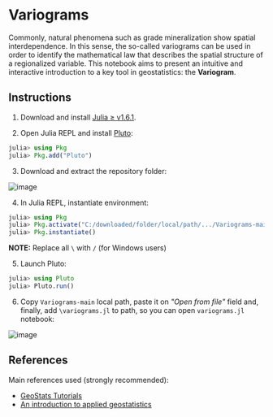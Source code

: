 # Variograms

Commonly, natural phenomena such as grade mineralization show spatial interdependence. In this sense, the so-called variograms can be used in order to identify the mathematical law that describes the spatial structure of a regionalized variable. This notebook aims to present an intuitive and interactive introduction to a key tool in geostatistics: the **Variogram**.

## Instructions

1. Download and install [Julia ≥ v1.6.1](https://julialang.org/downloads/).

2. Open Julia REPL and install [Pluto](https://github.com/fonsp/Pluto.jl):
```julia
julia> using Pkg
julia> Pkg.add("Pluto")
```

3. Download and extract the repository folder:

![image](https://user-images.githubusercontent.com/63740520/123525964-01083980-d6ab-11eb-9c11-e02875ae1c71.png)

4. In Julia REPL, instantiate environment:
```julia
julia> using Pkg
julia> Pkg.activate("C:/downloaded/folder/local/path/.../Variograms-main")
julia> Pkg.instantiate()
```
**NOTE:** Replace all `\` with `/` (for Windows users)

5. Launch Pluto:
```julia
julia> using Pluto
julia> Pluto.run()
```

6. Copy `Variograms-main` local path, paste it on *"Open from file"* field and, finally, add `\variograms.jl` to path, so you can open `variograms.jl` notebook:

![image](https://user-images.githubusercontent.com/63740520/123525997-46c50200-d6ab-11eb-8752-19cb623badfb.png)

## References

Main references used (strongly recommended):

- [GeoStats Tutorials](https://github.com/JuliaEarth/GeoStatsTutorials)
- [An introduction to applied geostatistics](https://www.amazon.com.br/Introduction-Applied-Geostatistics-Edward-Isaaks/dp/0195050134)
